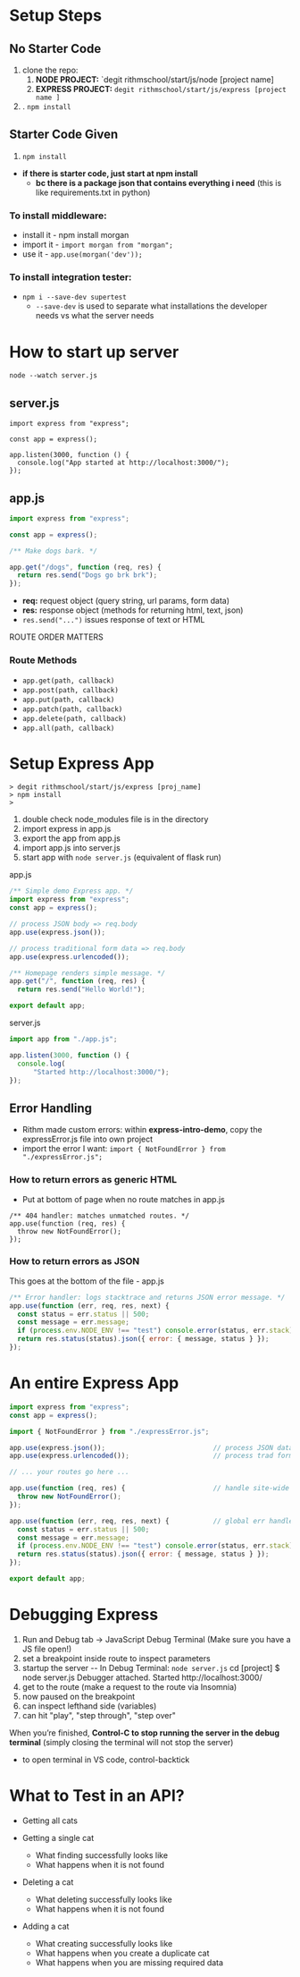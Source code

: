 # Setup Steps

## **No Starter Code** 
1. clone the repo:
	1. **NODE PROJECT:** `degit rithmschool/start/js/node [project name]
	2. **EXPRESS PROJECT:** `degit rithmschool/start/js/express [project name ]`
2. . `npm install`

## **Starter Code Given** 
1. `npm install`

- **if there is starter code, just start at npm install** 
	- **bc there is a package json that contains everything i need** (this is like requirements.txt in python)

### **To install middleware:** 
- install it - npm install morgan
- import it - `import morgan from "morgan";`
- use it - `app.use(morgan('dev'));`

### **To install integration tester:** 
- `npm i --save-dev supertest`
	- `--save-dev` is used to separate what installations the developer needs vs what the server needs 


# How to start up server 

`node --watch server.js `


## server.js
```shell
import express from "express";

const app = express();

app.listen(3000, function () {
  console.log("App started at http://localhost:3000/");
});
```


## app.js  
```javascript
import express from "express";

const app = express();

/** Make dogs bark. */

app.get("/dogs", function (req, res) {
  return res.send("Dogs go brk brk");
});
```

- **req:** request object (query string, url params, form data)
- **res:** response object (methods for returning html, text, json)
-  `res.send("...")` issues response of text or HTML

ROUTE ORDER MATTERS 

### Route Methods 
- `app.get(path, callback)`
- `app.post(path, callback)`
- `app.put(path, callback)`
- `app.patch(path, callback)`
- `app.delete(path, callback)`
- `app.all(path, callback)`


# Setup Express App

```shell
> degit rithmschool/start/js/express [proj_name]
> npm install 
> 
```

1. double check node_modules file is in the directory 
2. import express in app.js 
3. export the app from app.js 
4. import app.js into server.js 
5. start app with `node server.js` (equivalent of flask run)

app.js 
```javascript 
/** Simple demo Express app. */
import express from "express";
const app = express();

// process JSON body => req.body
app.use(express.json());

// process traditional form data => req.body
app.use(express.urlencoded());

/** Homepage renders simple message. */
app.get("/", function (req, res) {
  return res.send("Hello World!");

export default app;
```

server.js
```javascript 
import app from "./app.js";

app.listen(3000, function () {
  console.log(
      "Started http://localhost:3000/");
});
```


## Error Handling 
- Rithm made custom errors: within **express-intro-demo**, copy the expressError.js file into own project 
- import the error I want: `import { NotFoundError } from "./expressError.js";` 

### How to return errors as generic HTML 
- Put at bottom of page when no route matches in app.js 
```
/** 404 handler: matches unmatched routes. */
app.use(function (req, res) {
  throw new NotFoundError();
});
```

### How to return errors as JSON 
This goes at the bottom of the file - app.js 
```javascript 
/** Error handler: logs stacktrace and returns JSON error message. */
app.use(function (err, req, res, next) {
  const status = err.status || 500;
  const message = err.message;
  if (process.env.NODE_ENV !== "test") console.error(status, err.stack);
  return res.status(status).json({ error: { message, status } });
});
```


# An entire Express App 

```javascript 
import express from "express";
const app = express();

import { NotFoundError } from "./expressError.js";

app.use(express.json());                           // process JSON data
app.use(express.urlencoded());                     // process trad form data

// ... your routes go here ...

app.use(function (req, res) {                      // handle site-wide 404s
  throw new NotFoundError();
});

app.use(function (err, req, res, next) {           // global err handler
  const status = err.status || 500;
  const message = err.message;
  if (process.env.NODE_ENV !== "test") console.error(status, err.stack);
  return res.status(status).json({ error: { message, status } });
});

export default app;
```

# Debugging Express 

1. Run and Debug tab → JavaScript Debug Terminal (Make sure you have a JS file open!)
2. set a breakpoint inside route to inspect parameters 
3. startup the server -- In Debug Terminal: `node server.js`
	cd [project]
    $ node server.js
    Debugger attached.
    Started http://localhost:3000/
4. get to the route (make a request to the route via Insomnia)
5. now paused on the breakpoint
6. can inspect lefthand side (variables)
7. can hit "play", "step through", "step over"

When you’re finished, **Control-C to stop running the server in the debug terminal** (simply closing the terminal will not stop the server)
- to open terminal in VS code, control-backtick 



# What to Test in an API? 
- Getting all cats
- Getting a single cat
    - What finding successfully looks like
    - What happens when it is not found
        
- Deleting a cat
    - What deleting successfully looks like
    - What happens when it is not found
        
- Adding a cat
    - What creating successfully looks like
    - What happens when you create a duplicate cat
    - What happens when you are missing required data